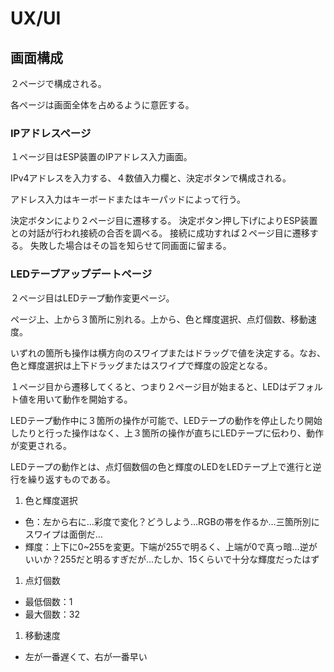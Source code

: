 # UX/UI

## 画面構成

２ページで構成される。

各ページは画面全体を占めるように意匠する。

### IPアドレスページ

１ページ目はESP装置のIPアドレス入力画面。

IPv4アドレスを入力する、４数値入力欄と、決定ボタンで構成される。

アドレス入力はキーボードまたはキーパッドによって行う。

決定ボタンにより２ページ目に遷移する。
決定ボタン押し下げによりESP装置との対話が行われ接続の合否を調べる。
接続に成功すれば２ページ目に遷移する。
失敗した場合はその旨を知らせて同画面に留まる。

### LEDテープアップデートページ

２ページ目はLEDテープ動作変更ページ。

ページ上、上から３箇所に別れる。上から、色と輝度選択、点灯個数、移動速度。

いずれの箇所も操作は横方向のスワイプまたはドラッグで値を決定する。なお、色と輝度選択は上下ドラッグまたはスワイプで輝度の設定となる。

１ページ目から遷移してくると、つまり２ページ目が始まると、LEDはデフォルト値を用いて動作を開始する。

LEDテープ動作中に３箇所の操作が可能で、LEDテープの動作を停止したり開始したりと行った操作はなく、上３箇所の操作が直ちにLEDテープに伝わり、動作が変更される。

LEDテープの動作とは、点灯個数個の色と輝度のLEDをLEDテープ上で進行と逆行を繰り返すものである。

1. 色と輝度選択
  - 色：左から右に…彩度で変化？どうしよう…RGBの帯を作るか…三箇所別にスワイプは面倒だ…
  - 輝度：上下に0~255を変更。下端が255で明るく、上端が0で真っ暗…逆がいいか？255だと明るすぎだが…たしか、15くらいで十分な輝度だったはず
1. 点灯個数
  - 最低個数：1
  - 最大個数：32
1. 移動速度
  - 左が一番遅くて、右が一番早い
